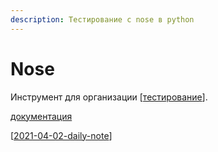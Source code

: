 ```yaml
---
description: Тестирование с nose в python
---
```

# Nose

Инструмент для организации [[тестирование]].

[документация](https://nose.readthedocs.io/en/latest/index.html)

[[2021-04-02-daily-note]]

[//begin]: # "Autogenerated link references for markdown compatibility"
[тестирование]: ../lists/тестирование "Основные принципы тестровния"
[2021-04-02-daily-note]: ../_posts/2021-04-02-daily-note "Про работу behave и unittest и немного про datetime"
[//end]: # "Autogenerated link references"
